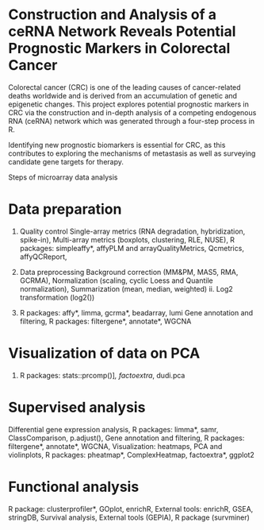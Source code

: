 # Construction and Analysis of a ceRNA Network Reveals Potential Prognostic Markers in Colorectal Cancer

Colorectal cancer (CRC) is one of the leading causes of cancer-related deaths worldwide and is derived from an accumulation of genetic and epigenetic changes. This project explores potential prognostic markers in CRC via the construction and in-depth analysis of a competing endogenous RNA (ceRNA) network which was generated through a four-step process in R. 

Identifying new prognostic biomarkers is essential for CRC, as this contributes to exploring the mechanisms of metastasis as well as surveying candidate gene targets for therapy.

Steps of microarray data analysis
# Data preparation

1. Quality control
Single-array metrics (RNA degradation, hybridization, spike-in),
Multi-array metrics (boxplots, clustering, RLE, NUSE),
R packages: simpleaffy*, affyPLM and arrayQualityMetrics, Qcmetrics,
affyQCReport,

2. Data preprocessing
Background correction (MM&PM, MAS5, RMA, GCRMA), Normalization
         (scaling, cyclic Loess and Quantile normalization), Summarization (mean,
         median, weighted)
       ii. Log2 transformation (log2())
3. R packages: affy*, limma, gcrma*, beadarray, lumi
Gene annotation and filtering,
R packages: filtergene*, annotate*, WGCNA

# Visualization of data on PCA
1. R packages: stats::prcomp()]*, factoextra*, dudi.pca

# Supervised analysis
Differential gene expression analysis, R packages: limma*, samr, ClassComparison, p.adjust(), Gene annotation and filtering, R packages: filtergene*, annotate*, WGCNA, Visualization: heatmaps, PCA and violinplots, R packages: pheatmap*, ComplexHeatmap, factoextra*, ggplot2

# Functional analysis
R package: clusterprofiler*, GOplot, enrichR, External tools: enrichR, GSEA, stringDB, Survival analysis, External tools (GEPIA), R package (survminer)
